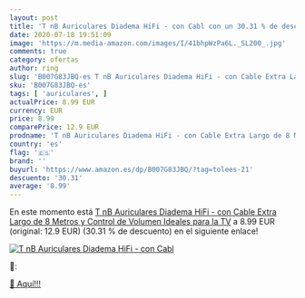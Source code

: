 ```yaml
---
layout: post
title: 'T nB Auriculares Diadema HiFi - con Cabl con un 30.31 % de descuento'
date: 2020-07-18 19:51:09
image: 'https://m.media-amazon.com/images/I/41bhpWzPa6L._SL200_.jpg'
comments: true
category: ofertas
author: ring
slug: 'B007G83JBQ-es T nB Auriculares Diadema HiFi - con Cable Extra Largo de 8...'
sku: 'B007G83JBQ-es'
tags: [ 'auriculares', ]
actualPrice: 8.99 EUR
currency: EUR
price: 8.99
comparePrice: 12.9 EUR
prodname: 'T nB Auriculares Diadema HiFi - con Cable Extra Largo de 8 Metros y Control de Volumen  Ideales para la TV'
country: 'es'
flag: '🇪🇸'
brand: ''
buyurl: 'https://www.amazon.es/dp/B007G83JBQ/?tag=tolees-21'
descuento: '30.31'
average: '8.99'
---
```


En este momento está [T nB Auriculares Diadema HiFi - con Cable Extra Largo de 8 Metros y Control de Volumen  Ideales para la TV](https://www.amazon.es/dp/B007G83JBQ/?tag=tolees-21) a 8.99 EUR (original: 12.9 EUR) (30.31 %  de descuento) en el siguiente enlace!

[![T nB Auriculares Diadema HiFi - con Cabl](https://m.media-amazon.com/images/I/41bhpWzPa6L._SL200_.jpg)](https://www.amazon.es/dp/B007G83JBQ/?tag=tolees-21)

🔎:


[🛒 Aquí!!!](https://www.amazon.es/dp/B007G83JBQ/?tag=tolees-21)
